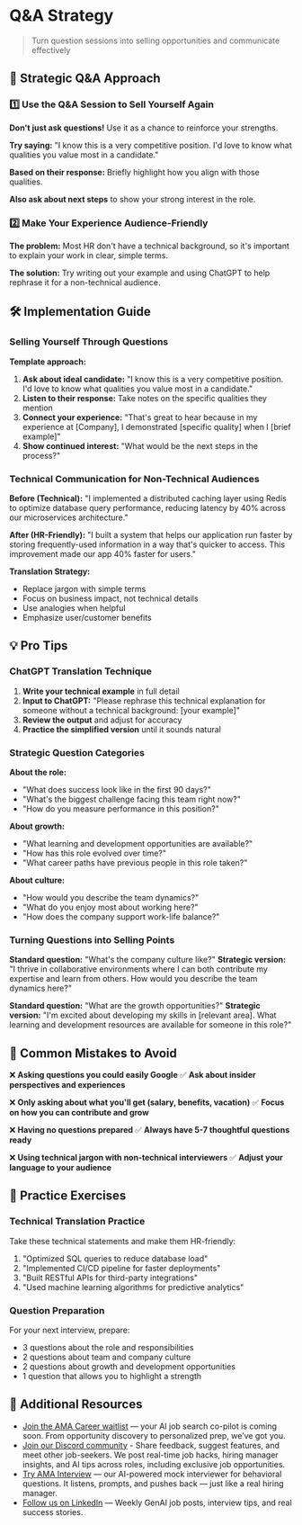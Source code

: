 # Q&A Strategy

> Turn question sessions into selling opportunities and communicate effectively

## 🎯 Strategic Q&A Approach

### 1️⃣ Use the Q&A Session to Sell Yourself Again

**Don't just ask questions!** Use it as a chance to reinforce your strengths.

**Try saying:**
"I know this is a very competitive position. I'd love to know what qualities you value most in a candidate."

**Based on their response:** Briefly highlight how you align with those qualities.

**Also ask about next steps** to show your strong interest in the role.

### 2️⃣ Make Your Experience Audience-Friendly

**The problem:** Most HR don't have a technical background, so it's important to explain your work in clear, simple terms.

**The solution:** Try writing out your example and using ChatGPT to help rephrase it for a non-technical audience.

## 🛠 Implementation Guide

### Selling Yourself Through Questions

**Template approach:**
1. **Ask about ideal candidate:** "I know this is a very competitive position. I'd love to know what qualities you value most in a candidate."
2. **Listen to their response:** Take notes on the specific qualities they mention
3. **Connect your experience:** "That's great to hear because in my experience at [Company], I demonstrated [specific quality] when I [brief example]"
4. **Show continued interest:** "What would be the next steps in the process?"

### Technical Communication for Non-Technical Audiences

**Before (Technical):**
"I implemented a distributed caching layer using Redis to optimize database query performance, reducing latency by 40% across our microservices architecture."

**After (HR-Friendly):**
"I built a system that helps our application run faster by storing frequently-used information in a way that's quicker to access. This improvement made our app 40% faster for users."

**Translation Strategy:**
- Replace jargon with simple terms
- Focus on business impact, not technical details
- Use analogies when helpful
- Emphasize user/customer benefits

## 💡 Pro Tips

### ChatGPT Translation Technique
1. **Write your technical example** in full detail
2. **Input to ChatGPT:** "Please rephrase this technical explanation for someone without a technical background: [your example]"
3. **Review the output** and adjust for accuracy
4. **Practice the simplified version** until it sounds natural

### Strategic Question Categories

**About the role:**
- "What does success look like in the first 90 days?"
- "What's the biggest challenge facing this team right now?"
- "How do you measure performance in this position?"

**About growth:**
- "What learning and development opportunities are available?"
- "How has this role evolved over time?"
- "What career paths have previous people in this role taken?"

**About culture:**
- "How would you describe the team dynamics?"
- "What do you enjoy most about working here?"
- "How does the company support work-life balance?"

### Turning Questions into Selling Points

**Standard question:** "What's the company culture like?"
**Strategic version:** "I thrive in collaborative environments where I can both contribute my expertise and learn from others. How would you describe the team dynamics here?"

**Standard question:** "What are the growth opportunities?"
**Strategic version:** "I'm excited about developing my skills in [relevant area]. What learning and development resources are available for someone in this role?"

## 🎯 Common Mistakes to Avoid

❌ **Asking questions you could easily Google**
✅ **Ask about insider perspectives and experiences**

❌ **Only asking about what you'll get (salary, benefits, vacation)**
✅ **Focus on how you can contribute and grow**

❌ **Having no questions prepared**
✅ **Always have 5-7 thoughtful questions ready**

❌ **Using technical jargon with non-technical interviewers**
✅ **Adjust your language to your audience**

## 🎪 Practice Exercises

### Technical Translation Practice
Take these technical statements and make them HR-friendly:
1. "Optimized SQL queries to reduce database load"
2. "Implemented CI/CD pipeline for faster deployments"
3. "Built RESTful APIs for third-party integrations"
4. "Used machine learning algorithms for predictive analytics"

### Question Preparation
For your next interview, prepare:
- 3 questions about the role and responsibilities
- 2 questions about team and company culture
- 2 questions about growth and development opportunities
- 1 question that allows you to highlight a strength

## 🔗 Additional Resources

- [Join the AMA Career waitlist](https://amacareer.ai/) — your AI job search co-pilot is coming soon. From opportunity discovery to personalized prep, we’ve got you.
- [Join our Discord community](https://discord.gg/b48Cy828eN) - Share feedback, suggest features, and meet other job-seekers. We post real-time job hacks, hiring manager insights, and AI tips across roles, including exclusive job opportunities.
- [Try AMA Interview](https://www.amainterview.ai) — our AI-powered mock interviewer for behavioral questions. It listens, prompts, and pushes back — just like a real hiring manager.
- [Follow us on LinkedIn](https://www.linkedin.com/company/ama-career/) — Weekly GenAI job posts, interview tips, and real success stories.